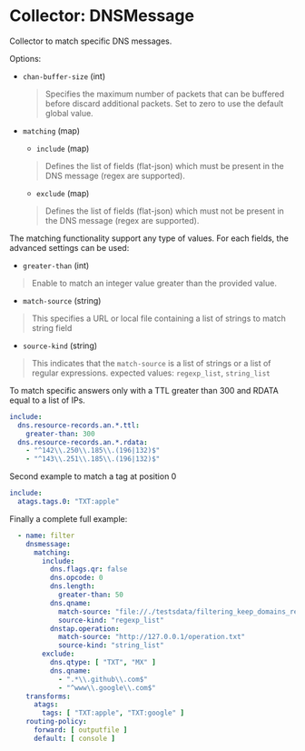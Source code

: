 # Collector: DNSMessage

Collector to match specific DNS messages.

Options:

* `chan-buffer-size` (int)
  > Specifies the maximum number of packets that can be buffered before discard additional packets.
  > Set to zero to use the default global value.

* `matching` (map)
    * `include` (map)
    > Defines the list of fields (flat-json) which must be present in the DNS message (regex are supported).

    * `exclude` (map)
    > Defines the list of fields (flat-json) which must not be present in the DNS message (regex are supported).


The matching functionality support any type of values. For each fields, the advanced settings can be  used:
* `greater-than` (int) 
> Enable to match an integer value greater than the provided value.

* `match-source` (string) 
>  This specifies a URL or local file containing a list of strings to match string field

* `source-kind` (string) 
> This indicates that the `match-source`  is a list of strings or a list of regular expressions.
> expected values: `regexp_list`, `string_list`


To match specific answers only with a TTL greater than 300 and RDATA equal to a list of IPs.

```yaml
include:
  dns.resource-records.an.*.ttl:
    greater-than: 300
  dns.resource-records.an.*.rdata:
    - "^142\\.250\\.185\\.(196|132)$"
    - "^143\\.251\\.185\\.(196|132)$"
```
Second example to match a tag at position 0

```yaml
include:
  atags.tags.0: "TXT:apple"
```

Finally a complete full example:

```yaml
  - name: filter
    dnsmessage:
      matching:
        include:
          dns.flags.qr: false
          dns.opcode: 0
          dns.length:
            greater-than: 50
          dns.qname:
            match-source: "file://./testsdata/filtering_keep_domains_regex.txt"
            source-kind: "regexp_list"
          dnstap.operation:
            match-source: "http://127.0.0.1/operation.txt"
            source-kind: "string_list"
        exclude:
          dns.qtype: [ "TXT", "MX" ]
          dns.qname:
            - ".*\\.github\\.com$"
            - "^www\\.google\\.com$"
    transforms:
      atags:
        tags: [ "TXT:apple", "TXT:google" ]
    routing-policy:
      forward: [ outputfile ]
      default: [ console ]
```